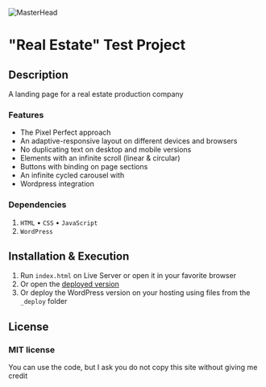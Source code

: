 ![MasterHead](./head.gif)

# "Real Estate" Test Project

## Description

A landing page for a real estate production company

### Features

- The Pixel Perfect approach
- An adaptive-responsive layout on different devices and browsers
- No duplicating text on desktop and mobile versions
- Elements with an infinite scroll (linear & circular)
- Buttons with binding on page sections
- An infinite cycled carousel with
- Wordpress integration

### Dependencies

1. `HTML` • `CSS` • `JavaScript`
2. `WordPress`

## Installation & Execution

1. Run `index.html` on Live Server or open it in your favorite browser
2. Or open the [deployed version](https://real-estate-mirzaianov.vercel.app/)
3. Or deploy the WordPress version on your hosting using files from the `_deploy` folder

## License

### MIT license

You can use the code, but I ask you do not copy this site without giving me credit
